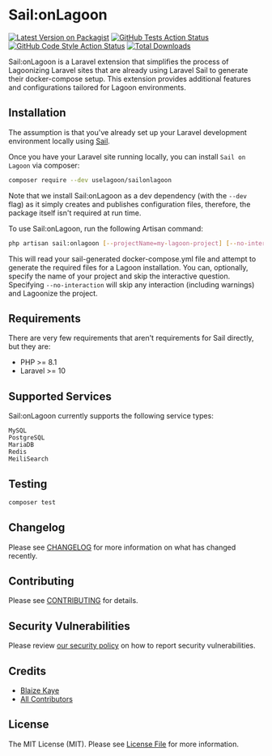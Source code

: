 # Sail:onLagoon

[![Latest Version on Packagist](https://img.shields.io/packagist/v/uselagoon/sailonlagoon.svg?style=flat-square)](https://packagist.org/packages/uselagoon/sailonlagoon)
[![GitHub Tests Action Status](https://img.shields.io/github/actions/workflow/status/uselagoon/sailonlagoon/run-tests.yml?branch=main&label=tests&style=flat-square)](https://github.com/uselagoon/sailonlagoon/actions?query=workflow%3Arun-tests+branch%3Amain)
[![GitHub Code Style Action Status](https://img.shields.io/github/actions/workflow/status/uselagoon/sailonlagoon/fix-php-code-style-issues.yml?branch=main&label=code%20style&style=flat-square)](https://github.com/uselagoon/sailonlagoon/actions?query=workflow%3A"Fix+PHP+code+style+issues"+branch%3Amain)
[![Total Downloads](https://img.shields.io/packagist/dt/uselagoon/sailonlagoon.svg?style=flat-square)](https://packagist.org/packages/uselagoon/sailonlagoon)

Sail:onLagoon is a Laravel extension that simplifies the process of Lagoonizing Laravel sites 
that are already using Laravel Sail to generate their docker-compose setup.
This extension provides additional features and configurations tailored for Lagoon environments.

## Installation

The assumption is that you've already set up your Laravel development environment locally using [Sail](https://laravel.com/docs/11.x/sail). 

Once you have your Laravel site running locally, you can install `Sail on Lagoon` via composer:

```bash
composer require --dev uselagoon/sailonlagoon
```

Note that we install Sail:onLagoon as a dev dependency (with the `--dev` flag) as it simply creates and publishes
configuration files, therefore, the package itself isn't required at run time.

To use Sail:onLagoon, run the following Artisan command:

```bash
php artisan sail:onlagoon [--projectName=my-lagoon-project] [--no-interaction]
```

This will read your sail-generated docker-compose.yml file and attempt to generate the required files for a Lagoon installation.
You can, optionally, specify the name of your project and skip the interactive question.
Specifying `--no-interaction` will skip any interaction (including warnings) and Lagoonize the project.

## Requirements
There are very few requirements that aren't requirements for Sail directly, but they are:

- PHP >= 8.1
- Laravel >= 10

## Supported Services

Sail:onLagoon currently supports the following service types:

    MySQL
    PostgreSQL
    MariaDB
    Redis
    MeiliSearch

## Testing

```bash
composer test
```

## Changelog

Please see [CHANGELOG](CHANGELOG.md) for more information on what has changed recently.

## Contributing

Please see [CONTRIBUTING](CONTRIBUTING.md) for details.

## Security Vulnerabilities

Please review [our security policy](../../security/policy) on how to report security vulnerabilities.

## Credits

- [Blaize Kaye](https://github.com/uselagoon)
- [All Contributors](../../contributors)

## License

The MIT License (MIT). Please see [License File](LICENSE.md) for more information.

